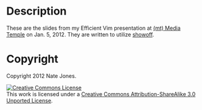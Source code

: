 # Description

These are the slides from my Efficient Vim presentation at [(mt) Media Temple](http://mediatemple.net/) on Jan. 5, 2012. They are written to utilize [showoff](https://github.com/schacon/showoff).

# Copyright

Copyright 2012 Nate Jones.

<a rel="license" href="http://creativecommons.org/licenses/by-sa/3.0/"><img alt="Creative Commons License" style="border-width:0" src="http://i.creativecommons.org/l/by-sa/3.0/80x15.png" /></a><br />This work is licensed under a <a rel="license" href="http://creativecommons.org/licenses/by-sa/3.0/">Creative Commons Attribution-ShareAlike 3.0 Unported License</a>.
